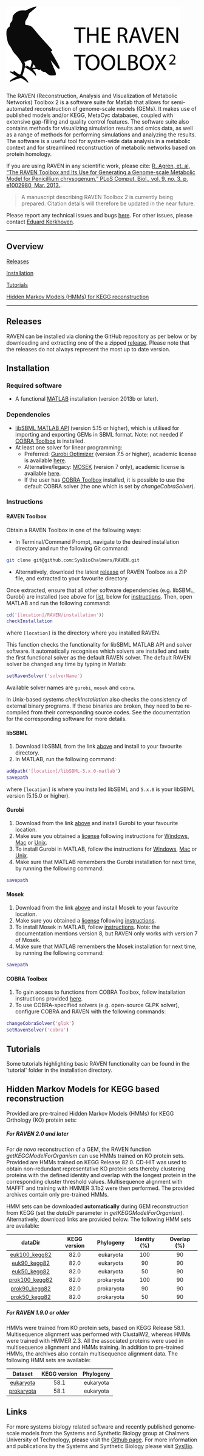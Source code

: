 # ![The RAVEN Toolbox 2](RAVEN2.png)
The RAVEN (Reconstruction, Analysis and Visualization of Metabolic Networks) Toolbox 2 is a software suite for Matlab that allows for semi-automated reconstruction of genome-scale models (GEMs). It makes use of published models and/or KEGG, MetaCyc databases, coupled with extensive gap-filling and quality control features. The software suite also contains methods for visualizing simulation results and omics data, as well as a range of methods for performing simulations and analyzing the results. The software is a useful tool for system-wide data analysis in a metabolic context and for streamlined reconstruction of metabolic networks based on protein homology.

If you are using RAVEN in any scientific work, please cite: [R. Agren, et. al, “The RAVEN Toolbox and Its Use for Generating a Genome-scale Metabolic Model for Penicillium chrysogenum,” PLoS Comput. Biol., vol. 9, no. 3, p. e1002980, Mar. 2013.](http://journals.plos.org/ploscompbiol/article?id=10.1371/journal.pcbi.1002980).

> A manuscript describing RAVEN Toolbox 2 is currently being prepared. Citation details will therefore be updated in the near future.

Please report any technical issues and bugs [here](https://github.com/SysBioChalmers/RAVEN/issues). For other issues, please contact [Eduard Kerkhoven](https://github.com/edkerk).

-----
## Overview

[Releases](#releases)

[Installation](#installation)

[Tutorials](#tutorials)

[Hidden Markov Models (HMMs) for KEGG reconstruction](#hidden-markov-models-for-kegg-based-reconstruction)

-----

## Releases
RAVEN can be installed via cloning the GitHub repository as per below or by downloading and extracting one of the a zipped [release](https://github.com/SysBioChalmers/RAVEN/releases). Please note that the releases do not always represent the most up to date version.

## Installation
### Required software
* A functional [MATLAB](mathworks.com/products/matlab.html) installation (version 2013b or later).

### Dependencies
* [libSBML MATLAB API](https://sourceforge.net/projects/sbml/files/libsbml/5.15.0/stable/MATLAB%20interface/) (version 5.15 or higher), which is utilised for importing and exporting GEMs in SBML format. Note: not needed if [COBRA Toolbox](https://github.com/opencobra/cobratoolbox) is installed.
* At least one solver for linear programming:
  * Preferred: [Gurobi Optimizer](http://www.gurobi.com/downloads/gurobi-optimizer) (version 7.5 or higher), academic license is available [here](https://user.gurobi.com/download/licenses/free-academic).
  * Alternative/legacy: [MOSEK](https://www.mosek.com/downloads/details/5/) (version 7 only), academic license is available [here](https://www.mosek.com/products/academic-licenses/).
  * If the user has [COBRA Toolbox](https://github.com/opencobra/cobratoolbox) installed, it is possible to use the default COBRA solver (the one which is set by _changeCobraSolver_).


### Instructions
#### RAVEN Toolbox
Obtain a RAVEN Toolbox in one of the following ways:
* In Terminal/Command Prompt, navigate to the desired installation directory and run the following Git command:
```bash
git clone git@github.com:SysBioChalmers/RAVEN.git
```
* Alternatively, download the latest [release](https://github.com/SysBioChalmers/RAVEN/releases) of RAVEN Toolbox as a ZIP file, and extracted to your favourite directory.

Once extracted, ensure that all other software dependencies (e.g. libSBML, Gurobi) are installed (see above for [list](#dependencies), below for [instructions](#libsbml). Then, open MATLAB and run the following command:
```matlab
cd('[location]/RAVEN/installation'))
checkInstallation
```
where ```[location]``` is the directory where you installed RAVEN.

This function checks the functionality for libSBML MATLAB API and solver software. It automatically recognises which solvers are installed and sets the first functional solver as the default RAVEN solver. The default RAVEN solver be changed any time by typing in Matlab:

```matlab
setRavenSolver('solverName')
```

Available solver names are ```gurobi```, ```mosek``` and ```cobra```.

In Unix-based systems _checkInstallation_ also checks the consistency of external binary programs. If these binaries are broken, they need to be re-compiled from their corresponding source codes. See the documentation for the corresponding software for more details.

#### libSBML
1. Download libSBML from the link [above](#dependencies) and install to your favourite directory.
2. In MATLAB, run the following command:

```matlab
addpath('[location]/libSBML-5.x.0-matlab')
savepath
```

where ```[location]``` is where you installed libSBML and ```5.x.0``` is your libSBML version (5.15.0 or higher).

#### Gurobi
1. Download from the link [above](#dependencies) and install Gurobi to your favourite location.
2. Make sure you obtained a [license](https://user.gurobi.com/download/licenses/free-academic) following instructions for [Windows](https://www.gurobi.com/documentation/7.5/quickstart_windows/retrieving_and_setting_up_.html), [Mac](https://www.gurobi.com/documentation/7.5/quickstart_mac/retrieving_and_setting_up_.html) or [Unix](https://www.gurobi.com/documentation/7.5/quickstart_linux/retrieving_and_setting_up_.html).
3. To install Gurobi in MATLAB, follow the instructions for [Windows](https://www.gurobi.com/documentation/7.5/quickstart_windows/matlab_setting_up_gurobi_f.html), [Mac](https://www.gurobi.com/documentation/7.5/quickstart_mac/matlab_setting_up_gurobi_f.html) or [Unix](https://www.gurobi.com/documentation/7.5/matlab_setting_up_gurobi_f.html).
4. Make sure that MATLAB remembers the Gurobi installation for next time, by running the following command: 

```matlab
savepath
```

#### Mosek
1. Download from the link [above](#dependencies) and install Mosek to your favourite location.
2. Make sure you obtained a [license](https://www.mosek.com/products/academic-licenses/) following [instructions](https://docs.mosek.com/8.0/install/installation.html#setting-up-the-license).
3. To install Mosek in MATLAB, follow [instructions](https://docs.mosek.com/8.0/toolbox/installation.html#id1). Note: the documentation mentions version 8, but RAVEN only works with version 7 of Mosek.
4.  Make sure that MATLAB remembers the Mosek installation for next time, by running the following command: 

```matlab
savepath
```

#### COBRA Toolbox
1. To gain access to functions from COBRA Toolbox, follow installation instructions provided [here](https://opencobra.github.io/cobratoolbox/latest/installation.html).
2. To use COBRA-specified solvers (e.g. open-source GLPK solver), configure COBRA and RAVEN with the following commands:

```matlab
changeCobraSolver('glpk')
setRavenSolver('cobra')
```

## Tutorials
Some tutorials highlighting basic RAVEN functionality can be found in the 'tutorial' folder in the installation directory.

## Hidden Markov Models for KEGG based reconstruction

Provided are pre-trained Hidden Markov Models (HMMs) for KEGG Orthology (KO) protein sets:

##### For RAVEN 2.0 and later

For _de novo_ reconstruction of a GEM, the RAVEN function _getKEGGModelForOrganism_ can use HMMs trained on KO protein sets. Provided are HMMs trained on KEGG Release 82.0. CD-HIT was used to obtain non-redundant representative KO protein sets thereby clustering proteins with the defined identity and overlap with the longest protein in the corresponding cluster threshold values. Multisequence alignment with MAFFT and training with HMMER 3.1b2 were then performed. The provided archives contain only pre-trained HMMs.

HMM sets can be downloaded **automatically** during GEM reconstruction from KEGG (set the *dataDir* parameter in *getKEGGModelForOrganism*). Alternatively, download links are provided below. The following HMM sets are available:

| dataDir | KEGG version | Phylogeny | Identity (%) | Overlap (%) |
|:-------:|:------------:|:---------:|:------------:|:-----------:|
|[euk100_kegg82](http://biomet-toolbox.org/tools/downloadable/files/euk100_kegg82.zip)|82.0|eukaryota|100|90
|[euk90_kegg82](http://biomet-toolbox.org/tools/downloadable/files/euk100_kegg82.zip)|82.0|eukaryota|90|90
|[euk50_kegg82](http://biomet-toolbox.org/tools/downloadable/files/euk100_kegg82.zip)|82.0|eukaryota|50|90
|[prok100_kegg82](http://biomet-toolbox.org/tools/downloadable/files/euk100_kegg82.zip)|82.0|prokaryota|100|90
|[prok90_kegg82](http://biomet-toolbox.org/tools/downloadable/files/euk100_kegg82.zip)|82.0|prokaryota|90|90
|[prok50_kegg82](http://biomet-toolbox.org/tools/downloadable/files/euk100_kegg82.zip)|82.0|prokaryota|50|90

##### For RAVEN 1.9.0 or older

HMMs were trained from KO protein sets, based on KEGG Release 58.1. Multisequence alignment was performed with ClustalW2, whereas HMMs were trained with HMMER 2.3. All the associated proteins were used in multisequence alignment and HMMs training. In addition to pre-trained HMMs, the archives also contain multisequence alignment data. The following HMM sets are available:

| Dataset | KEGG version | Phylogeny |
|:-------:|:------------:|:---------:|
|[eukaryota](http://biomet-toolbox.org/tools/downloadable/files/euk100_kegg82.zip)|58.1|eukaryota
|[prokaryota](http://biomet-toolbox.org/tools/downloadable/files/euk100_kegg82.zip)|58.1|eukaryota

## Links
For more systems biology related software and recently published genome-scale models from the Systems and Synthetic Biology group at Chalmers University of Technology, please visit the [Github page](https://github.com/SysBioChalmers). For more information and publications by the Systems and Synthetic Biology please visit [SysBio](www.sysbio.se).